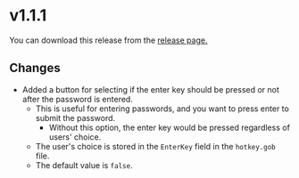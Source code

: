 # v1.1.1

You can download this release from the
[release page.](https://github.com/HRA42/Go-TextType/releases/tag/v1.1.1)

## Changes
- Added a button for selecting if the enter key should be pressed or not after the password is entered.
  - This is useful for entering passwords, and you want to press enter to submit the password.
    - Without this option, the enter key would be pressed regardless of users' choice.
  - The user's choice is stored in the `EnterKey` field in the `hotkey.gob` file.
  - The default value is `false`.